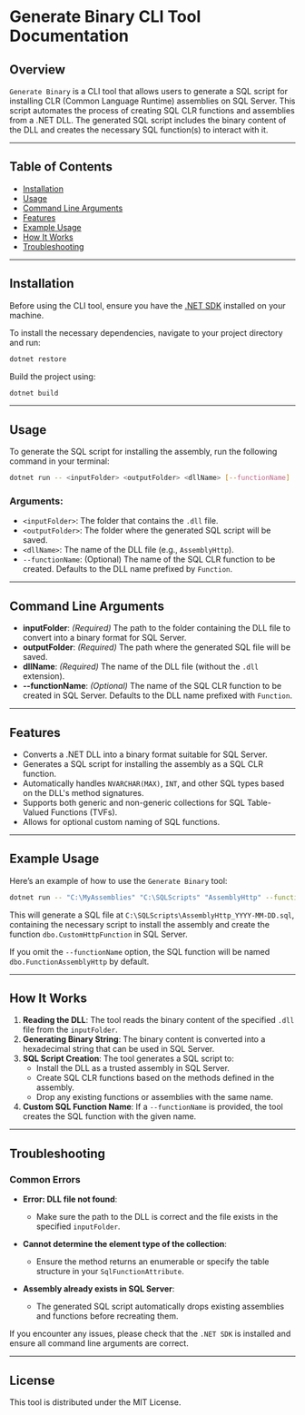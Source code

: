 
# Generate Binary CLI Tool Documentation

## Overview

`Generate Binary` is a CLI tool that allows users to generate a SQL script for installing CLR (Common Language Runtime) assemblies on SQL Server. This script automates the process of creating SQL CLR functions and assemblies from a .NET DLL. The generated SQL script includes the binary content of the DLL and creates the necessary SQL function(s) to interact with it.

---

## Table of Contents

- [Installation](#installation)
- [Usage](#usage)
- [Command Line Arguments](#command-line-arguments)
- [Features](#features)
- [Example Usage](#example-usage)
- [How It Works](#how-it-works)
- [Troubleshooting](#troubleshooting)

---

## Installation

Before using the CLI tool, ensure you have the [.NET SDK](https://dotnet.microsoft.com/download) installed on your machine.

To install the necessary dependencies, navigate to your project directory and run:

```bash
dotnet restore
```

Build the project using:

```bash
dotnet build
```

---

## Usage

To generate the SQL script for installing the assembly, run the following command in your terminal:

```bash
dotnet run -- <inputFolder> <outputFolder> <dllName> [--functionName]
```

### Arguments:

- `<inputFolder>`: The folder that contains the `.dll` file.
- `<outputFolder>`: The folder where the generated SQL script will be saved.
- `<dllName>`: The name of the DLL file (e.g., `AssemblyHttp`).
- `--functionName`: (Optional) The name of the SQL CLR function to be created. Defaults to the DLL name prefixed by `Function`.

---

## Command Line Arguments

- **inputFolder**: *(Required)* The path to the folder containing the DLL file to convert into a binary format for SQL Server.
- **outputFolder**: *(Required)* The path where the generated SQL file will be saved.
- **dllName**: *(Required)* The name of the DLL file (without the `.dll` extension).
- **--functionName**: *(Optional)* The name of the SQL CLR function to be created in SQL Server. Defaults to the DLL name prefixed with `Function`.

---

## Features

- Converts a .NET DLL into a binary format suitable for SQL Server.
- Generates a SQL script for installing the assembly as a SQL CLR function.
- Automatically handles `NVARCHAR(MAX)`, `INT`, and other SQL types based on the DLL's method signatures.
- Supports both generic and non-generic collections for SQL Table-Valued Functions (TVFs).
- Allows for optional custom naming of SQL functions.

---

## Example Usage

Here’s an example of how to use the `Generate Binary` tool:

```bash
dotnet run -- "C:\MyAssemblies" "C:\SQLScripts" "AssemblyHttp" --functionName "CustomHttpFunction"
```

This will generate a SQL file at `C:\SQLScripts\AssemblyHttp_YYYY-MM-DD.sql`, containing the necessary script to install the assembly and create the function `dbo.CustomHttpFunction` in SQL Server.

If you omit the `--functionName` option, the SQL function will be named `dbo.FunctionAssemblyHttp` by default.

---

## How It Works

1. **Reading the DLL**: The tool reads the binary content of the specified `.dll` file from the `inputFolder`.
2. **Generating Binary String**: The binary content is converted into a hexadecimal string that can be used in SQL Server.
3. **SQL Script Creation**: The tool generates a SQL script to:
   - Install the DLL as a trusted assembly in SQL Server.
   - Create SQL CLR functions based on the methods defined in the assembly.
   - Drop any existing functions or assemblies with the same name.
4. **Custom SQL Function Name**: If a `--functionName` is provided, the tool creates the SQL function with the given name.

---

## Troubleshooting

### Common Errors

- **Error: DLL file not found**: 
  - Make sure the path to the DLL is correct and the file exists in the specified `inputFolder`.
  
- **Cannot determine the element type of the collection**:
  - Ensure the method returns an enumerable or specify the table structure in your `SqlFunctionAttribute`.

- **Assembly already exists in SQL Server**:
  - The generated SQL script automatically drops existing assemblies and functions before recreating them.

If you encounter any issues, please check that the `.NET SDK` is installed and ensure all command line arguments are correct.

---

## License

This tool is distributed under the MIT License.
